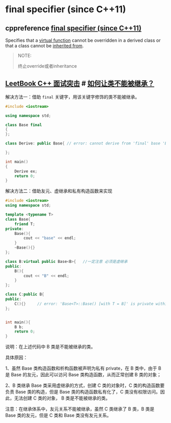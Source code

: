 # final specifier (since C++11)



## cppreference [final specifier (since C++11)](https://en.cppreference.com/w/cpp/language/final)

Specifies that a [virtual function](https://en.cppreference.com/w/cpp/language/virtual) cannot be overridden in a derived class or that a class cannot be [inherited from](https://en.cppreference.com/w/cpp/language/derived_class).

> NOTE:
>
> 终止override或者inheritance
>
> 



## [LeetBook C++ 面试突击](https://leetcode-cn.com/leetbook/detail/cpp-interview-highlights/) # [如何让类不能被继承？](https://leetcode-cn.com/leetbook/read/cpp-interview-highlights/oxbax2/)

解决方法一：借助 `final` 关键字，用该关键字修饰的类不能被继承。

```C++
#include <iostream>

using namespace std;

class Base final
{
};

class Derive: public Base{ // error: cannot derive from 'final' base 'Base' in derived type 'Derive'

};

int main()
{
    Derive ex;
    return 0;
}

```

解决方法二：借助友元、虚继承和私有构造函数来实现

```C++
#include <iostream>
using namespace std;

template <typename T>
class Base{
    friend T;
private:
    Base(){
        cout << "base" << endl;
    }
    ~Base(){}
};

class B:virtual public Base<B>{   //一定注意 必须是虚继承
public:
    B(){
        cout << "B" << endl;
    }
};

class C:public B{
public:
    C(){}     // error: 'Base<T>::Base() [with T = B]' is private within this context
};


int main(){
    B b;  
    return 0;
}


```

说明：在上述代码中 B 类是不能被继承的类。

具体原因：

1、虽然 Base 类构造函数和析构函数被声明为私有 private，在 B 类中，由于 B 是 Base 的友元，因此可以访问 Base 类构造函数，从而正常创建 B 类的对象；

2、B 类继承 Base 类采用虚继承的方式，创建 C 类的对象时，C 类的构造函数要负责 Base 类的构造，但是 Base 类的构造函数私有化了，C 类没有权限访问。因此，无法创建 C 类的对象， B 类是不能被继承的类。

注意：在继承体系中，友元关系不能被继承，虽然 C 类继承了 B 类，B 类是 Base 类的友元，但是 C 类和 Base 类没有友元关系。

